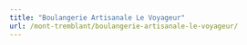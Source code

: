 ```yaml
---
title: "Boulangerie Artisanale Le Voyageur"
url: /mont-tremblant/boulangerie-artisanale-le-voyageur/
---
```


